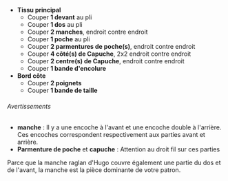 *   **Tissu principal**
    *   Couper **1 devant** au pli
    *   Couper **1 dos** au pli
    *   Couper **2 manches**, endroit contre endroit
    *   Couper **1 poche** au pli
    *   Couper **2 parmentures de poche(s)**, endroit contre endroit
    *   Couper **4 côté(s) de Capuche**, 2x2 endroit contre endroit
    *   Couper **2 centre(s) de Capuche**, endroit contre endroit
    *   Couper **1 bande d'encolure**
*   **Bord côte**
    *   Couper **2 poignets**
    *   Couper **1 bande de taille**

<Warning>

###### Avertissements

*   **manche** : Il y a une encoche à l'avant et une encoche double à l'arrière. Ces encoches correspondent respectivement aux parties avant et arrière.
*   **Parmenture de poche** et **capuche** : Attention au droit fil sur ces parties

Parce que la manche raglan d'Hugo couvre également une partie du dos et de l'avant,
la manche est la pièce dominante de votre patron.

</Warning>
